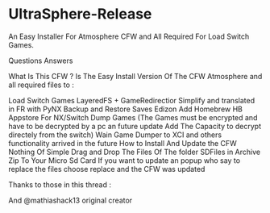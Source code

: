 # UltraSphere-Release
An Easy Installer For Atmosphere CFW and All Required For Load Switch Games.

Questions Answers

What Is This CFW ?
 Is The Easy Install Version Of The CFW Atmosphere and all required files to :

Load Switch Games LayeredFS + GameRedirectior Simplify and translated in FR with PyNX
Backup and Restore Saves Edizon
Add Homebrew HB Appstore For NX/Switch
Dump Games (The Games must be encrypted and have to be decrypted by a pc an future update Add The Capacity to decrypt directely from the switch) Wain Game Dumper to XCI and others functionality arrived in the future
How to Install And Update the CFW Nothing Of Simple Drag and Drop The Files Of The folder SDFiles in Archive Zip To Your Micro Sd Card If you want to update an popup who say to replace the files choose replace and the CFW was updated


Thanks to those in this thread : 

And @mathiashack13 original creator
